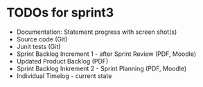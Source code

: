 # TODOs for sprint3

- Documentation: Statement progress with screen shot(s)
- Source code (Git)
- Junit tests (Git)
- Sprint Backlog Increment 1 - after Sprint Review (PDF, Moodle)
- Updated Product Backlog (PDF)
- Sprint Backlog Inkrement 2 - Sprint Planning (PDF, Moodle)
- Individual Timelog - current state
